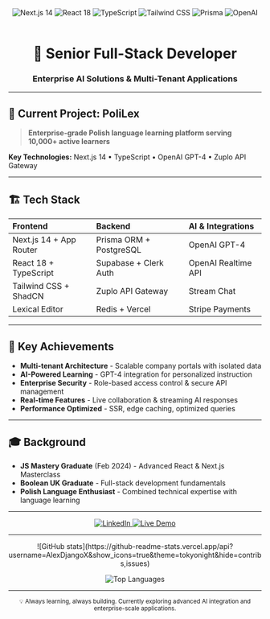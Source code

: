 <div align="center">
  <img src="https://img.shields.io/badge/Next.js-14-black?style=for-the-badge&logo=next.js&logoColor=white" alt="Next.js 14" />
  <img src="https://img.shields.io/badge/React-18-61DAFB?style=for-the-badge&logo=react&logoColor=black" alt="React 18" />
  <img src="https://img.shields.io/badge/TypeScript-007ACC?style=for-the-badge&logo=typescript&logoColor=white" alt="TypeScript" />
  <img src="https://img.shields.io/badge/Tailwind_CSS-38B2AC?style=for-the-badge&logo=tailwind-css&logoColor=white" alt="Tailwind CSS" />
  <img src="https://img.shields.io/badge/Prisma-2D3748?style=for-the-badge&logo=prisma&logoColor=white" alt="Prisma" />
  <img src="https://img.shields.io/badge/OpenAI-412991?style=for-the-badge&logo=openai&logoColor=white" alt="OpenAI" />
</div>

<br />

<div align="center">
  <h1>🚀 Senior Full-Stack Developer</h1>
  <h3>Enterprise AI Solutions & Multi-Tenant Applications</h3>
</div>

---

## 🎯 **Current Project: PoliLex**

> **Enterprise-grade Polish language learning platform serving 10,000+ active learners**

**Key Technologies:** Next.js 14 • TypeScript • OpenAI GPT-4 • Zuplo API Gateway

---

## 🏗️ **Tech Stack**

| **Frontend**            | **Backend**             | **AI & Integrations** |
| :---------------------- | :---------------------- | :-------------------- |
| Next.js 14 + App Router | Prisma ORM + PostgreSQL | OpenAI GPT-4          |
| React 18 + TypeScript   | Supabase + Clerk Auth   | OpenAI Realtime API   |
| Tailwind CSS + ShadCN   | Zuplo API Gateway       | Stream Chat           |
| Lexical Editor          | Redis + Vercel          | Stripe Payments       |

---

## 🌟 **Key Achievements**

- **Multi-tenant Architecture** - Scalable company portals with isolated data
- **AI-Powered Learning** - GPT-4 integration for personalized instruction
- **Enterprise Security** - Role-based access control & secure API management
- **Real-time Features** - Live collaboration & streaming AI responses
- **Performance Optimized** - SSR, edge caching, optimized queries

---

## 🎓 **Background**

- **JS Mastery Graduate** (Feb 2024) - Advanced React & Next.js Masterclass
- **Boolean UK Graduate** - Full-stack development fundamentals
- **Polish Language Enthusiast** - Combined technical expertise with language learning

---

<div align="center">
  <a href="https://linkedin.com/in/your-profile" target="_blank">
    <img src="https://img.shields.io/badge/LinkedIn-0077B5?style=for-the-badge&logo=linkedin&logoColor=white" alt="LinkedIn"/>
  </a>
  <a href="https://lexical-live-editor.vercel.app" target="_blank">
    <img src="https://img.shields.io/badge/Live_Demo-000000?style=for-the-badge&logo=vercel&logoColor=white" alt="Live Demo"/>
  </a>
</div>

---

<div align="center">
  ![GitHub stats](https://github-readme-stats.vercel.app/api?username=AlexDjangoX&show_icons=true&theme=tokyonight&hide=contribs,issues)
  
  ![Top Languages](https://github-readme-stats.vercel.app/api/top-langs/?username=AlexDjangoX&layout=compact&theme=tokyonight&langs_count=6)
</div>

---

<div align="center">
  <sub>💡 Always learning, always building. Currently exploring advanced AI integration and enterprise-scale applications.</sub>
</div>
